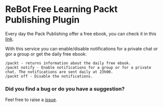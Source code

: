 # ReBot Free Learning Packt Publishing Plugin

Every day the Pack Publishing offer a free ebook, you can check it in this [link](https://www.packtpub.com/packt/offers/free-learning).

With this service you can enable/disable notifications for a private chat or gor a group or get the daily free ebook:

```
/packt - returns information about the daily free ebook.
/packt notify - Enable notifications for a group or for a private chat. The notifications are sent daily at 23h00.
/packt off - Disable the notifications.
```

### Did you find a bug or do you have a suggestion?
Feel free to raise a [issue](https://github.com/rebasing-xyz/rebot/issues/new).